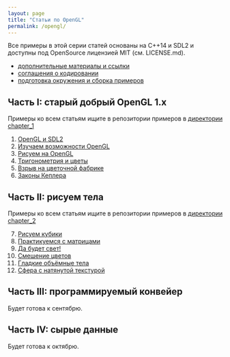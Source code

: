 ```yaml
---
layout: page
title: "Статьи по OpenGL"
permalink: /opengl/
---
```


Все примеры в этой серии статей основаны на C++14 и SDL2 и доступны под OpenSource лицензией MIT (см. LICENSE.md).

- [дополнительные материалы и ссылки](/opengl/useful-links.html)
- [соглашения о кодировании](/opengl/coding_conventions.html)
- [подготовка окружения и сборка примеров](/opengl/building_examples.html)

## Часть I: старый добрый OpenGL 1.x

Примеры ко всем статьям ищите в репозитории примеров в [директории chapter_1](https://github.com/PS-Group/cg_course_examples/blob/master/chapter_1)

 1. [OpenGL и SDL2](/opengl/lesson_1.html)
 2. [Изучаем возможности OpenGL](/opengl/lesson_2.html)
 3. [Рисуем на OpenGL](/opengl/lesson_3.html)
 4. [Тригонометрия и цветы](/opengl/lesson_4.html)
 5. [Взрыв на цветочной фабрике](/opengl/lesson_5.html)
 6. [Законы Кеплера](/opengl/lesson_6.html)

## Часть II: рисуем тела

Примеры ко всем статьям ищите в репозитории примеров в [директории chapter_2](https://github.com/PS-Group/cg_course_examples/blob/master/chapter_2)

 7. [Рисуем кубики](/opengl/lesson_7.html)
 8. [Практикуемся с матрицами](/opengl/lesson_8.html)
 9. [Да будет свет!](/opengl/lesson_9.html)
 10. [Смешение цветов](/opengl/lesson_10.html)
 11. [Гладкие объёмные тела](/opengl/lesson_11.html)
 12. [Сфера с натянутой текстурой](/opengl/lesson_12.html)

## Часть III: программируемый конвейер

Будет готова к сентябрю.

## Часть IV: сырые данные

Будет готова к октябрю.
